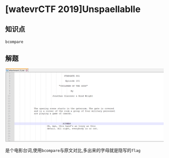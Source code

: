 # [watevrCTF 2019]Unspaellablle

## 知识点

`bcompare`

## 解题

![image-20231217144719537](./img/133-1.png)

是个电影台词,使用`bcompare`与原文对比,多出来的字母就是隐写的`flag`